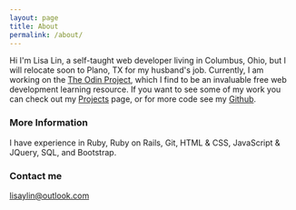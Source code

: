 ```yaml
---
layout: page
title: About
permalink: /about/
---
```


Hi I'm Lisa Lin, a self-taught web developer living in Columbus, Ohio, but I will relocate soon to Plano, TX for my husband's job. Currently, I am working on the [The Odin Project](http://theodinproject.com), which I find to be an invaluable free web development learning resource. If you want to see some of my work you can check out my [Projects](http://lisa-lin.github.io/projects/) page, or for more code see my [Github](https://github.com/lisa-lin).

### More Information

I have experience in Ruby, Ruby on Rails, Git, HTML & CSS, JavaScript & JQuery, SQL, and Bootstrap.

### Contact me

[lisaylin@outlook.com](mailto:lisaylin@outlook.com)
